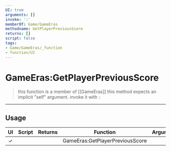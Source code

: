 ```yaml
---
UI: true
arguments: []
invoke: ':'
memberOf: Game/GameEras
methodname: GetPlayerPreviousScore
returns: []
script: false
tags:
- Game/GameEras/_function
- function/UI
---
```

# GameEras:GetPlayerPreviousScore
> this function is a member of [[GameEras]]
> this method expects an implicit "self" argument. invoke it with `:`
-----
## Usage
|  UI | Script | Returns | Function | Arguments |
|:---:|:------:|-------:|:--------:|:---------|
|✓| ||GameEras:GetPlayerPreviousScore||

